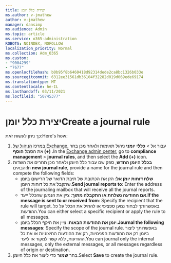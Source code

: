 ```yaml
---
title: יצירת כלל יומן
ms.author: v-jmathew
author: v-jmathew
manager: dansimp
ms.audience: Admin
ms.topic: article
ms.service: o365-administration
ROBOTS: NOINDEX, NOFOLLOW
localization_priority: Normal
ms.collection: Adm_O365
ms.custom:
- "9004299"
- "7677"
ms.openlocfilehash: b0b95f8b6460418d92314dede2ca8bc1326b033e
ms.sourcegitcommit: 6312ee31561db36104f32282d019d069ede69174
ms.translationtype: MT
ms.contentlocale: he-IL
ms.lasthandoff: 03/11/2021
ms.locfileid: "50745377"
---
```

# <a name="create-a-journal-rule"></a><span data-ttu-id="5de68-102">יצירת כלל יומן</span><span class="sxs-lookup"><span data-stu-id="5de68-102">Create a journal rule</span></span>

<span data-ttu-id="5de68-103">כך ניתן לעשות זאת:</span><span class="sxs-lookup"><span data-stu-id="5de68-103">Here's how:</span></span>

1. <span data-ttu-id="5de68-104">במרכז [הניהול של Exchange](https://go.microsoft.com/fwlink/p/?linkid=2059104), עבור אל   >  **כללי יומני** ניהול תאימות ולאחר מכן בחר את הסמל **הוסף (+)** .</span><span class="sxs-lookup"><span data-stu-id="5de68-104">In the [Exchange admin center](https://go.microsoft.com/fwlink/p/?linkid=2059104), go to **compliance management** > **journal rules**, and then select the **Add (+)** icon.</span></span>
2. <span data-ttu-id="5de68-105">**בכלל היומן החדש**, ספק שם עבור כלל היומן ולאחר מכן תחרים את השדות הבאים:</span><span class="sxs-lookup"><span data-stu-id="5de68-105">In **new journal rule**, provide a name for the journal rule and then compete the following fields:</span></span>  
    - <span data-ttu-id="5de68-106">**שלח דוחות יומן אל**: הזן את הכתובת של תיבת הדואר של הרישום ביומן שתקבל את כל דוחות היומן.</span><span class="sxs-lookup"><span data-stu-id="5de68-106">**Send journal reports to**: Enter the address of the journaling mailbox that will receive all the journal reports.</span></span>  
    - <span data-ttu-id="5de68-107">**אם ההודעה נשלחת או התקבלה מתוך**: ציין את הנמען שהכלל ייעד.</span><span class="sxs-lookup"><span data-stu-id="5de68-107">**If the message is sent to or received from**: Specify the recipient that the rule will target.</span></span> <span data-ttu-id="5de68-108">באפשרותך לבחור נמען ספציפי או להחיל את הכלל על כל ההודעות.</span><span class="sxs-lookup"><span data-stu-id="5de68-108">You can either select a specific recipient or apply the rule to all messages.</span></span>  
    - <span data-ttu-id="5de68-109">**יומן את ההודעות הבאות**: ציין את היקף הכלל ביומן.</span><span class="sxs-lookup"><span data-stu-id="5de68-109">**Journal the following messages**: Specify the scope of the journal rule.</span></span> <span data-ttu-id="5de68-110">באפשרותך ליצור ביומן רק את ההודעות הפנימיות, רק את ההודעות החיצוניות או את כל ההודעות, ללא קשר למקור או ליעד.</span><span class="sxs-lookup"><span data-stu-id="5de68-110">You can journal only the internal messages, only the external messages, or all messages regardless of origin or destination.</span></span>
3. <span data-ttu-id="5de68-111">בחר **שמור** כדי ליצור את כלל היומן.</span><span class="sxs-lookup"><span data-stu-id="5de68-111">Select **Save** to create the journal rule.</span></span>

